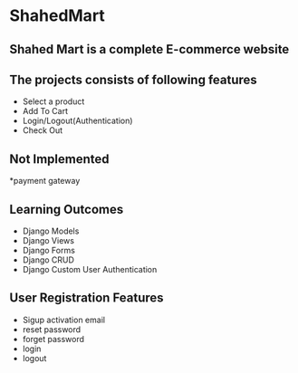 # ShahedMart
## Shahed Mart is a complete E-commerce website
## The projects consists of following features
  + Select a product
  + Add To Cart
  + Login/Logout(Authentication)
  + Check Out

## Not Implemented
  *payment gateway

## Learning Outcomes
  + Django Models
  + Django Views
  + Django Forms
  + Django CRUD
  + Django Custom User Authentication

## User Registration Features
 + Sigup activation email
 + reset password
 + forget password
 + login
 + logout
   
  

